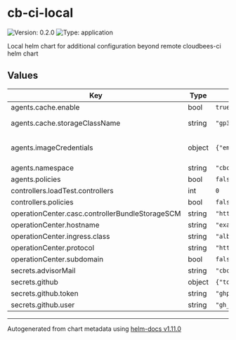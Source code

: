 # cb-ci-local

![Version: 0.2.0](https://img.shields.io/badge/Version-0.2.0-informational?style=flat-square) ![Type: application](https://img.shields.io/badge/Type-application-informational?style=flat-square)

Local helm chart for additional configuration beyond remote cloudbees-ci helm chart

## Values

| Key | Type | Default | Description |
|-----|------|---------|-------------|
| agents.cache.enable | bool | `true` | Cache for builds artifacts |
| agents.cache.storageClassName | string | `"gp3"` | Storage Class Name for PVC. Empty string will take the default one |
| agents.imageCredentials | object | `{"email":"someone@host.com","password":"sillyness","registry":"https://index.docker.io/v1/","username":"someone"}` | Image Credentials for Kaniko. https://helm.sh/docs/howto/charts_tips_and_tricks/#creating-image-pull-secrets |
| agents.namespace | string | `"cbci-agents"` | Agents Namespace name |
| agents.policies | bool | `false` | Enable Limit Range and Resource Quoatas |
| controllers.loadTest.controllers | int | `0` | Number of Load Controllers for Performance Testing |
| controllers.policies | bool | `false` | Enable Limit Range and Resource Quoatas |
| operationCenter.casc.controllerBundleStorageSCM | string | `"https://github.com/carlosrodlop/cb-casc-controllers.git"` | Location of CloudBees Bundle Storage for Controller |
| operationCenter.hostname | string | `"example.com"` | DNS zone (Eg: Route 53 in Hosted Zone in AWS) |
| operationCenter.ingress.class | string | `"alb"` | alb or nlb |
| operationCenter.protocol | string | `"https"` | http or https |
| operationCenter.subdomain | bool | `false` | Subdomain for Operation Center (true or false) |
| secrets.advisorMail | string | `"cbci.admin@example.org.com"` | Jenkins password |
| secrets.github | object | `{"token":"ghp_xxxxExampleToken","user":"gh_ExampleUser"}` | Github Secret pair |
| secrets.github.token | string | `"ghp_xxxxExampleToken"` | Github Secret for token |
| secrets.github.user | string | `"gh_ExampleUser"` | Github Secret for user |

----------------------------------------------
Autogenerated from chart metadata using [helm-docs v1.11.0](https://github.com/norwoodj/helm-docs/releases/v1.11.0)
